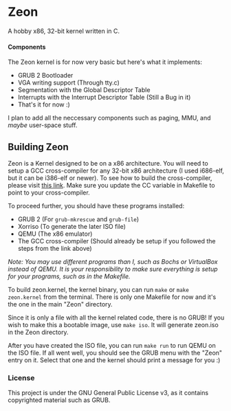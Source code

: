 # Zeon
A hobby x86, 32-bit kernel written in C.

#### Components
The Zeon kernel is for now very basic but here's what it implements:
- GRUB 2 Bootloader
- VGA writing support (Through tty.c)
- Segmentation with the Global Descriptor Table
- Interrupts with the Interrupt Descriptor Table (Still a Bug in it)
- That's it for now :)

I plan to add all the neccessary components such as paging, MMU, and _maybe_ user-space stuff.

## Building Zeon
Zeon is a Kernel designed to be on a x86 architecture. You will need to setup a GCC cross-compiler for any 32-bit x86 architecture (I used i686-elf, but it can be i386-elf or newer).
To see how to build the cross-compiler, please visit [this link](http://wiki.osdev.org/GCC_Cross-Compiler). Make sure you update the CC variable in Makefile to point to your cross-compiler.<br>

To proceed further, you should have these programs installed:
- GRUB 2 (For `grub-mkrescue` and `grub-file`)
- Xorriso (To generate the later ISO file)
- QEMU (The x86 emulator)
- The GCC cross-compiler (Should already be setup if you followed the steps from the link above)<br>

_Note: You may use different programs than I, such as Bochs or VirtualBox instead of QEMU. It is your responsibility to make sure everything is setup for your programs, such as in the Makefile._

To build zeon.kernel, the kernel binary, you can run `make` or `make zeon.kernel` from the terminal. There is only one Makefile for now and it's the one in the main "Zeon" directory.

Since it is only a file with all the kernel related code, there is no GRUB! If you wish to make this a bootable image, use `make iso`. It will generate zeon.iso in the Zeon directory.<br>

After you have created the ISO file, you can run `make run` to run QEMU on the ISO file. If all went well, you should see the GRUB menu with the "Zeon" entry on it. Select that one and the kernel should print a message for you :)

### License
This project is under the GNU General Public License v3, as it contains copyrighted material such as GRUB.
